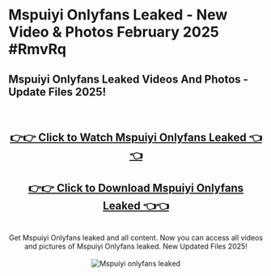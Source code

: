 # Mspuiyi Onlyfans Leaked - New Video & Photos February 2025 #RmvRq

<h2>Mspuiyi Onlyfans Leaked Videos And Photos - Update Files 2025!</h2>
<br>
<div align="center">
<h2><a href="https://porncheck.live/?utm_source=mspuiyi&utm_medium=git182&utm_content=newban" rel="nofollow">👉👉 Click to Watch Mspuiyi Onlyfans Leaked 👈👈</a></h2>
<h2><a href="https://porncheck.live/?utm_source=mspuiyi&utm_medium=git182&utm_content=newban" rel="nofollow">👉👉 Click to Download Mspuiyi Onlyfans Leaked 👈👈</a></h2>
<br>
Get Mspuiyi Onlyfans leaked and all content. Now you can access all videos and pictures of Mspuiyi Onlyfans leaked. New Updated Files 2025!
<br>
<br>
<a href="https://porncheck.live/?utm_source=mspuiyi&utm_medium=git182&utm_content=newban" rel="nofollow" data-target="animated-image.originalLink"><img src="https://i.ibb.co/bMWrY6b1/banner2.png" alt="Mspuiyi onlyfans leaked" style="max-width: 100%; display: inline-block;" data-target="animated-image.originalImage"></a>
</div>
<br>

